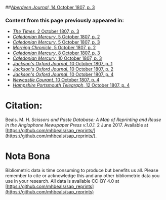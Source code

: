 ##[*Aberdeen Journal*, 14 October 1807, p. 3](https://mhbeals.github.io/sap_html/Aberdeen-Journal/Aberdeen-Journal-14-October-1807-p-3)

### Content from this page previously appeared in:
+ [*The Times*, 2 October 1807, p. 3](https://mhbeals.github.io/sap_html/The-Times/The-Times-2-October-1807-p-3)
+ [*Caledonian Mercury*, 5 October 1807, p. 2](https://mhbeals.github.io/sap_html/Caledonian-Mercury/Caledonian-Mercury-5-October-1807-p-2)
+ [*Caledonian Mercury*, 5 October 1807, p. 3](https://mhbeals.github.io/sap_html/Caledonian-Mercury/Caledonian-Mercury-5-October-1807-p-3)
+ [*Morning Chronicle*, 5 October 1807, p. 2](https://mhbeals.github.io/sap_html/Morning-Chronicle/Morning-Chronicle-5-October-1807-p-2)
+ [*Caledonian Mercury*, 8 October 1807, p. 3](https://mhbeals.github.io/sap_html/Caledonian-Mercury/Caledonian-Mercury-8-October-1807-p-3)
+ [*Caledonian Mercury*, 10 October 1807, p. 3](https://mhbeals.github.io/sap_html/Caledonian-Mercury/Caledonian-Mercury-10-October-1807-p-3)
+ [*Jackson's Oxford Journal*, 10 October 1807, p. 1](https://mhbeals.github.io/sap_html/Jackson's-Oxford-Journal/Jackson's-Oxford-Journal-10-October-1807-p-1)
+ [*Jackson's Oxford Journal*, 10 October 1807, p. 2](https://mhbeals.github.io/sap_html/Jackson's-Oxford-Journal/Jackson's-Oxford-Journal-10-October-1807-p-2)
+ [*Jackson's Oxford Journal*, 10 October 1807, p. 4](https://mhbeals.github.io/sap_html/Jackson's-Oxford-Journal/Jackson's-Oxford-Journal-10-October-1807-p-4)
+ [*Newcastle Courant*, 10 October 1807, p. 4](https://mhbeals.github.io/sap_html/Newcastle-Courant/Newcastle-Courant-10-October-1807-p-4)
+ [*Hampshire Portsmouth Telegraph*, 12 October 1807, p. 4](https://mhbeals.github.io/sap_html/Hampshire-Portsmouth-Telegraph/Hampshire-Portsmouth-Telegraph-12-October-1807-p-4)
                    
# Citation: 

Beals. M. H. *Scissors and Paste Database: A Map of Reprinting and Reuse in the Anglophone Newspaper Press v.1.0.1.* 2 June 2017. Available at [https://github.com/mhbeals/sap_reprints/](https://github.com/mhbeals/sap_reprints/). 
                    
# Nota Bona

Bibliometric data is time consuming to produce but benefits us all. Please remember to cite or acknowledge this and any other bibliometric data you use in your research. All data is available CC-BY 4.0 at [https://github.com/mhbeals/sap_reprints](https://github.com/mhbeals/sap_reprints)